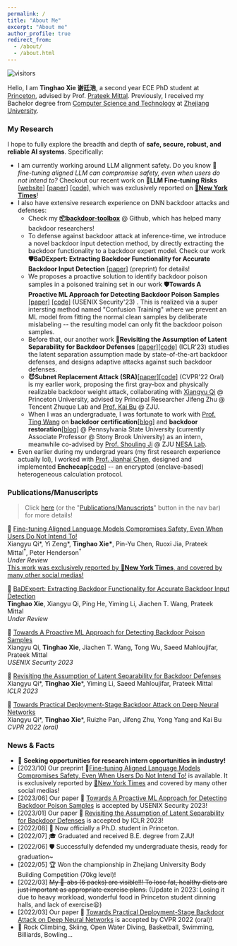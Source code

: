 ```yaml
---
permalink: /
title: "About Me"
excerpt: "About me"
author_profile: true
redirect_from: 
  - /about/
  - /about.html
---
```


![visitors](https://visitor-badge.laobi.icu/badge?page_id=vtu.life)

Hello, I am **Tinghao Xie 谢廷浩**, a second year ECE PhD student at [Princeton](https://www.princeton.edu/), advised by Prof. [Prateek Mittal](https://www.princeton.edu/~pmittal/index.html). Previously, I received my Bachelor degree from [Computer Science and Technology](http://www.en.cs.zju.edu.cn) at [Zhejiang University](http://www.zju.edu.cn/english/).

<!-- Earlier, I just finished my one-term visit at the [University of Oxford](https://www.ox.ac.uk/). -->
<!-- * 📋 My **[[CV/resume]](/files/CV_TinghaoXie.pdf) [[Research Summary Slides]](/files/research_summary_full.pdf)** -->

<!-- My current research interest lies around secure, robust and reliable AI. The projects I am now working on and have finished involve neural network verification, certified and adversarial robustness, backdoor attacks and defenses. Building AI that makes human-like decisions attracts me, where robustness and security may be good perspectives to dive in. I have enthusiasm in explainable AI, out-of-distribution generalization, and potential ways to improve current models fundamentally. Yet, I'm always on my way looking for things that intrigue me, and tend to hold an open mind for whatever is coming. I (wish to) have fun doing research. -->

<!-- I found the **robustness of machine learning** being both a “dark cloud” and an attractive perspective to work on. Specifically, my research interest could be described in two aspects: First, I intend to study and solve security concerns involving current non-robust deep learning models; Second, I would like to better understand AI’s behaviors and make their predictions more human-like through explainable and causal methods. In summary, I hope to fully explore the breadth and depth of **secure, robust, and reliable AI**. Yet, I'm always on my way looking for things that intrigue me, and tend to hold an open mind for whatever is coming. I (wish to) have fun doing research. -->

### My Research

I hope to fully explore the breadth and depth of **safe, secure, robust, and reliable AI systems**. Specifically:

- I am currently working around LLM alignment safety. Do you know 🚨*fine-tuning aligned LLM can compromise safety, even when users do not intend to?* Checkout our recent work on 🚨**LLM Fine-tuning Risks** [[website]](https://llm-tuning-safety.github.io/) [[paper]](https://arxiv.org/abs/2310.03693) [[code]](https://github.com/LLM-Tuning-Safety/LLMs-Finetuning-Safety), which was exclusively reported on [**📰New York Times**](https://www.nytimes.com/2023/10/19/technology/guardrails-artificial-intelligence-open-source.html)!
- I also have extensive research experience on DNN backdoor attacks and defenses:
  - Check my [**📦backdoor-toolbox**](https://github.com/vtu81/backdoor-toolbox) @ Github, which has helped many backdoor researchers!
  - To defense against backdoor attack at inference-time, we introduce a novel backdoor input detection method, by directly extracting the backdoor functionality to a backdoor expert model. Check our work **🛡️BaDExpert: Extracting Backdoor Functionality for Accurate Backdoor Input Detection** [[paper]](https://arxiv.org/abs/2308.12439) (preprint) for details!
  - We proposes a proactive solution to identify backdoor poison samples in a poisoned training set in our work **🛡️Towards A Proactive ML Approach for Detecting Backdoor Poison Samples** [[paper]](https://www.usenix.org/conference/usenixsecurity23/presentation/qi) [[code]](https://github.com/Unispac/Fight-Poison-With-Poison/tree/master) (USENIX Security'23) . This is realized via a super intersting method named "Confusion Training" where we prevent an ML model from fitting the normal clean samples by deliberate mislabeling -- the resulting model can only fit the backdoor poison samples.
  - Before that, our another work **🤔Revisiting the Assumption of Latent Separability for Backdoor Defenses** [[paper]](https://openreview.net/forum?id=_wSHsgrVali)[[code]](https://github.com/Unispac/Circumventing-Backdoor-Defenses) (ICLR'23) studies the latent separation assumption made by state-of-the-art backdoor defenses, and designs adaptive attacks against such backdoor defenses.
  - **😈Subnet Replacement Attack (SRA)**[[paper]](https://arxiv.org/abs/2111.12965)[[code]](https://github.com/Unispac/Subnet-Replacement-Attack) (CVPR'22 Oral) is my earlier work, proposing the first gray-box and physically realizable backdoor weight attack, collaborating with [Xiangyu Qi](https://unispac.github.io) @ Princeton University, advised by Principal Researcher Jifeng Zhu @ Tencent Zhuque Lab and [Prof. Kai Bu](https://list.zju.edu.cn/kaibu/) @ ZJU.
  - When I was an undergraduate, I was fortunate to work with [Prof. Ting Wang](https://alps-lab.github.io/) on **backdoor certification**[[blog]](/posts/2021/12/Backdoor-Certification/) and **backdoor restoration**[[blog]](/posts/2021/12/Backdoor-Trigger-Restoration/) @ Pennsylvania State University (currently Associate Professor @ Stony Brook University) as an intern, meanwhile co-advised by [Prof. Shouling Ji](https://nesa.zju.edu.cn/webpage/crew/jsl.html) @ ZJU [NESA Lab](https://nesa.zju.edu.cn/index.html).
- Even earlier during my undergrad years (my first research experience actually lol), I worked with [Prof. Jianhai Chen](https://person.zju.edu.cn/en/cjhe), designed and implemented **Enchecap**[[code]](https://github.com/vtu81/Enchecap) -- an encrypted (enclave-based) heterogeneous calculation protocol.



### Publications/Manuscripts

> Click [here](publications) (or the "[Publications/Manuscripts](publications)" button in the nav bar) for more details!

📖 [Fine-tuning Aligned Language Models Compromises Safety, Even When Users Do Not Intend To!](https://llm-tuning-safety.github.io/)
<br/>
Xiangyu Qi*, Yi Zeng*, <b>Tinghao Xie*</b>, Pin-Yu Chen, Ruoxi Jia, Prateek Mittal$^†$, Peter Henderson$^†$
<br/>
*Under Review*
<br/>
<u>This work was exclusively reported by [**📰New York Times**](https://www.nytimes.com/2023/10/19/technology/guardrails-artificial-intelligence-open-source.html), and covered by many other social medias!</u>

📖 [BaDExpert: Extracting Backdoor Functionality for Accurate Backdoor Input Detection](https://arxiv.org/abs/2308.12439)
<br/>
**Tinghao Xie**, Xiangyu Qi, Ping He, Yiming Li, Jiachen T. Wang, Prateek Mittal
<br/>
*Under Review*

📖 [Towards A Proactive ML Approach for Detecting Backdoor Poison Samples](https://www.usenix.org/conference/usenixsecurity23/presentation/qi)
<br/>
Xiangyu Qi, **Tinghao Xie**, Jiachen T. Wang, Tong Wu, Saeed Mahloujifar, Prateek Mittal
<br/>
*USENIX Security 2023*

📖 [Revisiting the Assumption of Latent Separability for Backdoor Defenses](https://www.usenix.org/conference/usenixsecurity23/presentation/qi)
<br/>
Xiangyu Qi*, **Tinghao Xie***, Yiming Li, Saeed Mahloujifar, Prateek Mittal
<br/>
*ICLR 2023*

📖 [Towards Practical Deployment-Stage Backdoor Attack on Deep Neural Networks](https://arxiv.org/abs/2111.12965)
<br/>
Xiangyu Qi*, **Tinghao Xie***, Ruizhe Pan, Jifeng Zhu, Yong Yang and Kai Bu
<br/>
*CVPR 2022 (oral)*




### News & Facts

* 💼 **Seeking opportunities for research intern opportunities in industry!**
* [2023/10] Our preprint 🚨[Fine-tuning Aligned Language Models Compromises Safety, Even When Users Do Not Intend To!](https://llm-tuning-safety.github.io/) is available. It is exclusively reported by [📰New York Times](https://www.nytimes.com/2023/10/19/technology/guardrails-artificial-intelligence-open-source.html) and covered by many other social medias!
* [2023/06] Our paper 📖 [Towards A Proactive ML Approach for Detecting Backdoor Poison Samples](https://www.usenix.org/conference/usenixsecurity23/presentation/qi) is accepted by USENIX Security 2023!
* [2023/01] Our paper 📖 [Revisiting the Assumption of Latent Separability for Backdoor Defenses](https://openreview.net/forum?id=_wSHsgrVali) is accepted by ICLR 2023!
* [2022/08] 🐯 Now officially a Ph.D. student in Princeton.
* [2022/07] 🎓 Graduated and received B.E. degree from ZJU!
* [2022/06] 🛡️ Successfully defended my undergraduate thesis, ready for graduation~
* [2022/05] 🏆 Won the championship in Zhejiang University Body Building Competition (70kg level)!
* [2022/03] <s>My 🍫-abs (6 packs) are visible!!! To lose fat, healthy diets are just important as appropriate exercise plans.</s> (Update in 2023: Losing it due to heavy workload, wonderful food in Princeton student dinning halls, and lack of exercise😫)
* [2022/03] Our paper 📖 [Towards Practical Deployment-Stage Backdoor Attack on Deep Neural Networks](https://arxiv.org/abs/2111.12965) is accepted by CVPR 2022 (oral)!
* 🧗 Rock Climbing, Skiing, Open Water Diving, Basketball, Swimming, Billiards, Bowling...
<!-- * Three papers of backdoor attacks and defenses:
  * 📖 [BaDExpert: Extracting Backdoor Functionality for Accurate Backdoor Input Detection](https://arxiv.org/abs/2308.12439)
  * 📖 [Circumventing Backdoor Defenses That Are Based on Latent Separability](https://arxiv.org/abs/2205.13613)
  * 📖 [Fight Poison with Poison: Detecting Backdoor Poison Samples via Decoupling Benign Correlations](https://arxiv.org/abs/2205.13616) -->
<!-- * 💃 Interested in choreography and street dance. I especially enjoy *House* recently. Besides that, I do *Hiphop* a lot, and some *Breaking* too. BTW, I like *Locking* and *Popping* but not so good at them :)
* 🏋 Go gymming regularly. -->
<!-- * 🔬 Currently working as a remote research intern @ [ALPS lab](https://alps-lab.github.io/alps/) (**A**lgorithmic Research on **L**earning, **P**rivacy and **S**ecurity), advised by Professor [Ting Wang](https://alps-lab.github.io/about/) at Penn State University. -->
<!-- * Received 22 Fall offers: ECE Ph.D.@Princeton, CS Ph.D.@GeorgiaTech, CS Ph.D.@NUS, MSML@CMU, MSCS@UCLA, MSCS@UCSD, MSCS@ETHz, MSCS@EPFL (updating). -->
<!-- * 🎓 **Seeking opportunities for a Ph.D. study** -->
<!-- * Our new paper [Towards Practical Deployment-Stage Backdoor Attack on Deep Neural Networks](https://arxiv.org/abs/2111.12965) (pre-print & under review) now available! -->
<br/>
<br/>
<br/>
